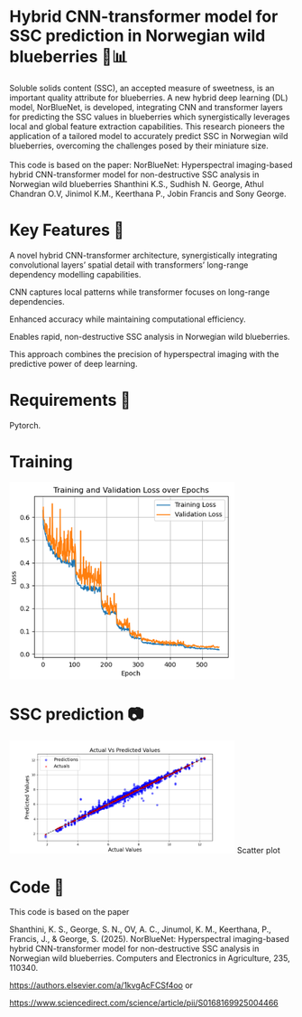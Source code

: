 # Hybrid CNN-transformer model for SSC prediction in Norwegian wild blueberries 🍇📊
 
  Soluble solids content (SSC), an accepted measure of sweetness, is an important quality attribute for blueberries.
  A new hybrid deep learning (DL) model, NorBlueNet, is developed, integrating CNN
 and transformer layers for predicting the SSC values in blueberries which synergistically leverages local and
 global feature extraction capabilities. This research pioneers the application of a tailored model to accurately
 predict SSC in Norwegian wild blueberries, overcoming the challenges posed by their miniature size.<br><br>
 This code is based on the paper:
NorBlueNet: Hyperspectral imaging-based hybrid CNN-transformer model for non-destructive SSC analysis in Norwegian wild blueberries
Shanthini K.S., Sudhish N. George, Athul Chandran O.V, Jinimol K.M., Keerthana P., Jobin Francis and Sony George.

  #  Key Features 🔑 
A novel hybrid CNN-transformer architecture, synergistically integrating convolutional layers’ spatial detail with transformers’ long-range dependency modelling capabilities.

CNN captures local patterns while transformer focuses on long-range dependencies.
  
Enhanced accuracy while maintaining computational efficiency.

Enables rapid, non-destructive SSC analysis in Norwegian wild blueberries.

This approach combines the precision of hyperspectral imaging with the predictive power of deep learning.

# Requirements 🔧

Pytorch.

# Training
<img src="Trainingloss_pca15.png" alt="" width="400"/> 

# SSC prediction 📷

<img src="Actual_vs_Predicted_Values15.png" alt="" width="400"/> Scatter plot

# Code  📂

This code is based on the paper 

Shanthini, K. S., George, S. N., OV, A. C., Jinumol, K. M., Keerthana, P., Francis, J., & George, S. (2025). NorBlueNet: Hyperspectral imaging-based hybrid CNN-transformer model for non-destructive SSC analysis in Norwegian wild blueberries. Computers and Electronics in Agriculture, 235, 110340.

https://authors.elsevier.com/a/1kvgAcFCSf4oo    or

https://www.sciencedirect.com/science/article/pii/S0168169925004466




    
